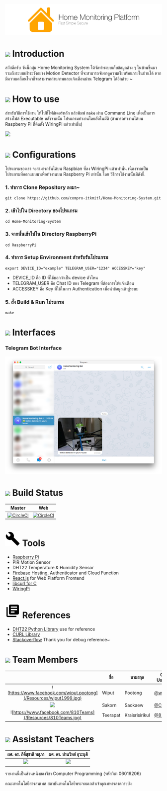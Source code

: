 ![](/Resources/banner.png)

# ![](/Resources/Home.png) Introduction
สวัสดีครับ วันนี้กลุ่ม Home Monitoring System ได้จัดทำระบบเก็บข้อมูลต่าง ๆ ในบ้านขึ้นมา รวมถึงระบบเฝ้าระวังอย่าง Motion Detector ที่จะสามารถจับตาดูความเรียบร้อยภายในบ้านได้ หากมีความเคลื่อนไหวก็จะสามารถถ่ายภาพและแจ้งเตือนผ่าน Telegram ได้อีกด้วย ~


# ![](/Resources/Help.png) How to use
สำหรับวิธีการใช้งาน ให้ไปที่โฟล์เดอร์หลัก แล้วพิมพ์ `make` ผ่าน Command Line เพื่อเป็นการ สร้างไฟล์ Executable หลังจากนั้น โปรแกรมทำงานโดยอัตโนมัติ (สามารถทำงานได้บน Raspberry Pi ที่ติดตั้ง WiringPi แล้วเท่านั้น)

![](/Resources/First_time_loadup.png)

# ![](/Resources/Setting.png) Configurations
โปรแกรมของเรา จะสามารถรันได้บน Raspbian ที่ลง WiringPi แล้วเท่านั้น เนื่องจากเป็นโปรแกรมที่ออกแบบมาเพื่อทำงานบน Raspberry Pi เท่านั้น
โดย วิธีการใช้งานนั้นมีดังนี้
### 1. ทำการ Clone Repository ลงมา~
```
git clone https://github.com/compro-itkmitl/Home-Monitoring-System.git
```
### 2. เข้าไปใน Directory ของโปรแกรม
```
cd Home-Monitoring-System
```
### 3. จากนั้นเข้าไปใน Directory RaspberryPi
```
cd RaspberryPi
```
### 4. ทำการ Setup Environment สำหรับรันโปรแกรม
```
export DEVICE_ID="example" TELEGRAM_USER="1234" ACCESSKEY="key"
```
* DEVICE_ID คือ ID ที่ใช้บอกว่าเป็น device ตัวไหน
* TELEGRAM_USER คือ Chat ID ของ Telegram ที่ต้องการให้แจ้งเตือน
* ACCESSKEY คือ Key ที่ใช้ในการ Authentication เพื่อนำข้อมูลเข้าสู่ระบบ

### 5. สั่ง Build & Run โปรแกรม
```
make
```

[](/Resources/Guideline.png)

# ![](/Resources/Dashboard.png) Interfaces
### Telegram Bot Interface
![](/Resources/TelegramBot.jpg)


# ![](/Resources/Setting.png) Build Status

|Master|Web|
|:--:|:--:|
|[![CircleCI](https://circleci.com/gh/wiput1999/ComPro2017-Project/tree/master.svg?style=svg)](https://circleci.com/gh/wiput1999/ComPro2017-Project/tree/master)|[![CircleCI](https://circleci.com/gh/wiput1999/ComPro2017-Project/tree/web.svg?style=svg)](https://circleci.com/gh/wiput1999/ComPro2017-Project/tree/web)|

# ![](/Resources/Tools.png) Tools
* [Raspberry Pi](https://www.raspberrypi.org/)
* PIR Motion Sensor
* DHT22 Temperature & Humidity Sensor
* [Firebase](https://firebase.google.com) Hosting, Authenticator and Cloud Function
* [React.js](https://reactjs.org/) for Web Platform Frontend
* [libcurl for C](https://curl.haxx.se/)
* [WiringPi](http://wiringpi.com/)

# ![](/Resources/References.png) References
* [DHT22 Python Library](https://github.com/adafruit/Adafruit_CircuitPython_DHT) use for reference
* [CURL Library](https://curl.haxx.se/libcurl/c/)
* [Stackoverflow](https://stackoverflow.com) Thank you for debug reference~

# ![](/Resources/Team.png) Team Members
|  |ชื่อ|นามสกุล|GitHub Username|รหัสนักศึกษา|
|:-:|--|------|---------------|---------|
|![https://www.facebook.com/wiput.pootong](/Resources/wiput1999.jpg)|Wiput|Pootong|[@wiput1999](https://github.com/wiput1999)|60070090|
|![](/Resources/CAT6e.jpg)|Sakorn|Saokaew|[@CAT6e](https://github.com/CAT6e)|60070102|
|![https://www.facebook.com/810Teams](/Resources/810Teams.jpg)|Teerapat|Kraisrisirikul|[@810Teams](https://github.com/810Teams)|60070183|

# ![](/Resources/Team.png) Assistant Teachers
|ผศ. ดร. กิติ์สุชาติ พสุภา|ผศ. ดร. ปานวิทย์ ธุวะนุติ|
|:-:|:-:|
|![](/Resources/AjOng.jpg)|![](/Resources/AjPanwit.jpg)|

รายงานนี้เป็นส่วนหนึ่งของวิชา Computer Programming (รหัสวิชา 06016206)

คณะเทคโนโลยีสารสนเทศ สถาบันเทคโนโลยีพระจอมเกล้าเจ้าคุณทหารลาดกระบัง